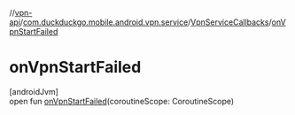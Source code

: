 //[vpn-api](../../../index.md)/[com.duckduckgo.mobile.android.vpn.service](../index.md)/[VpnServiceCallbacks](index.md)/[onVpnStartFailed](on-vpn-start-failed.md)

# onVpnStartFailed

[androidJvm]\
open fun [onVpnStartFailed](on-vpn-start-failed.md)(coroutineScope: CoroutineScope)
